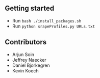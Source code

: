 ## Getting started

- Run `bash ./install_packages.sh `
- Run `python srapeProfiles.py URLs.txt`

## Contributors

- Arjun Soin
- Jeffrey Naecker
- Daniel Bjorkegren
- Kevin Koech

